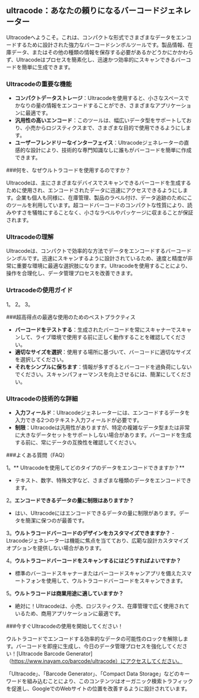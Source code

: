 ## ultracode：あなたの頼りになるバーコードジェネレーター

Ultracodeへようこそ。これは、コンパクトな形式でさまざまなデータをエンコードするために設計された強力なバーコードシンボルツールです。製品情報、在庫データ、またはその他の種類の情報を保存する必要があるかどうかにかかわらず、Ultracodeはプロセスを簡素化し、迅速かつ効率的にスキャンできるバーコードを簡単に生成できます。

### Ultracodeの重要な機能

-  **コンパクトデータストレージ**：Ultracodeを使用すると、小さなスペースでかなりの量の情報をエンコードすることができ、さまざまなアプリケーションに最適です。
-  **汎用性の高いエンコード**：このツールは、幅広いデータ型をサポートしており、小売からロジスティクスまで、さまざまな目的で使用できるようにします。
-  **ユーザーフレンドリーなインターフェイス**：Ultracodeジェネレーターの直感的な設計により、技術的な専門知識なしに誰もがバーコードを簡単に作成できます。

###何を、なぜウルトラコードを使用するのですか？

Ultracodeは、主にさまざまなデバイスでスキャンできるバーコードを生成するために使用され、エンコードされたデータに迅速にアクセスできるようにします。企業も個人も同様に、在庫管理、製品のラベル付け、データ追跡のためにこのツールを利用しています。超コードバーコードのコンパクトな性質により、読みやすさを犠牲にすることなく、小さなラベルやパッケージに収まることが保証されます。

### Ultracodeの理解

Ultracodeは、コンパクトで効率的な方法でデータをエンコードするバーコードシンボルです。迅速にスキャンするように設計されているため、速度と精度が非常に重要な環境に最適な選択肢になります。Ultracodeを使用することにより、操作を合理化し、データ管理プロセスを改善できます。

### Urtracodeの使用ガイド

1。
2。
3。

###超高得点の最適な使用のためのベストプラクティス

-  **バーコードをテストする**：生成されたバーコードを常にスキャナーでスキャンして、ライブ環境で使用する前に正しく動作することを確認してください。
-  **適切なサイズを選択**：使用する場所に基づいて、バーコードに適切なサイズを選択してください。
-  **それをシンプルに保ちます**：情報が多すぎるとバーコードを過負荷にしないでください。スキャンパフォーマンスを向上させるには、簡潔にしてください。

### Ultracodeの技術的な詳細

-  **入力フィールド**：Ultracodeジェネレーターには、エンコードするデータを入力できる2つのテキスト入力フィールドが必要です。
-  **制限**：Ultracodeは汎用性がありますが、特定の複雑なデータ型または非常に大きなデータセットをサポートしない場合があります。バーコードを生成する前に、常にデータの互換性を確認してください。

###よくある質問（FAQ）

1。** Ultracodeを使用してどのタイプのデータをエンコードできますか？**
- テキスト、数字、特殊文字など、さまざまな種類のデータをエンコードできます。

2。**エンコードできるデータの量に制限はありますか？**
- はい、Ultracodeにはエンコードできるデータの量に制限があります。データを簡潔に保つのが最善です。

3。**ウルトラコードバーコードのデザインをカスタマイズできますか？**
-Ltracodeジェネレーターは機能に焦点を当てており、広範な設計カスタマイズオプションを提供しない場合があります。

4。**ウルトラコードバーコードをスキャンするにはどうすればよいですか？**
- 標準のバーコードスキャナーまたはバーコードスキャンアプリを備えたスマートフォンを使用して、ウルトラコードバーコードをスキャンできます。

5。**ウルトラコードは商業用途に適していますか？**
- 絶対に！Ultracodeは、小売、ロジスティクス、在庫管理で広く使用されているため、商用アプリケーションに最適です。

###今すぐUltracodeの使用を開始してください！

ウルトラコードでエンコードする効率的なデータの可能性のロックを解除します。バーコードを即座に生成し、今日のデータ管理プロセスを強化してください！[Ultracode Barcode Generator]（https://www.inayam.co/barcode/ultracode）にアクセスしてください。

「Ultracode」、「Barcode Generator」、「Compact Data Storage」などのキーワードを組み込むことにより、このコンテンツはオーガニック検索トラフィックを促進し、GoogleでのWebサイトの位置を改善するように設計されています。